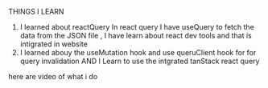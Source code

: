 THINGS I LEARN

1) I learned about reactQuery In react query I have useQuery to fetch the data from the JSON  file , I have learn about react dev tools and that is intigrated in website
2) I learned abouy the useMutation hook and use queruClient hook for for query invalidation AND I Learn to use the intgrated tanStack react query

here are video of what i do
